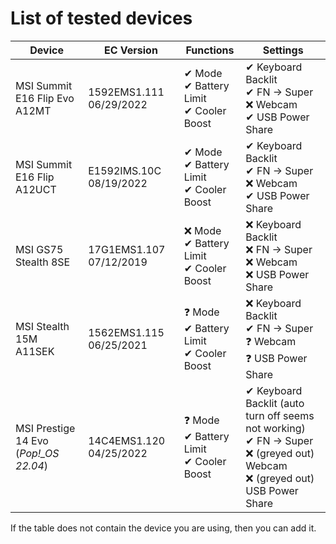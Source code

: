 # List of tested devices

| Device                        | EC Version              | Functions                                     | Settings                                                                |
|-------------------------------|-------------------------|-----------------------------------------------|-------------------------------------------------------------------------|
| MSI Summit E16 Flip Evo A12MT | 1592EMS1.111 06/29/2022 | ✔ Mode<br> ✔ Battery Limit<br> ✔ Cooler Boost | ✔ Keyboard Backlit<br> ✔ FN -> Super<br> ❌ Webcam<br> ✔ USB Power Share |
| MSI Summit E16 Flip A12UCT    | E1592IMS.10C 08/19/2022 | ✔ Mode<br> ✔ Battery Limit<br> ✔ Cooler Boost | ✔ Keyboard Backlit<br> ✔ FN -> Super<br> ❌ Webcam<br> ✔ USB Power Share |
| MSI GS75 Stealth 8SE          | 17G1EMS1.107 07/12/2019 | ❌ Mode<br> ✔ Battery Limit<br> ✔ Cooler Boost | ❌ Keyboard Backlit<br> ❌ FN -> Super<br> ❌ Webcam<br> ❌ USB Power Share |
| MSI Stealth 15M A11SEK        | 1562EMS1.115 06/25/2021 | ❓ Mode<br> ✔ Battery Limit<br> ✔ Cooler Boost | ❌ Keyboard Backlit<br> ✔ FN -> Super<br> ❓ Webcam<br> ❓ USB Power Share |
| MSI Prestige 14 Evo (*Pop!_OS 22.04*) | 14C4EMS1.120 04/25/2022 | ❓ Mode<br> ✔ Battery Limit<br> ✔ Cooler Boost | ✔ Keyboard Backlit (auto turn off seems not working)<br> ✔ FN -> Super<br> ❌ (greyed out) Webcam<br> ❌ (greyed out) USB Power Share |

If the table does not contain the device you are using, then you can add it.
